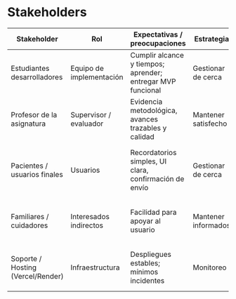 # Stakeholders

| Stakeholder                       | Rol                    | Expectativas / preocupaciones                               | Estrategia           | Canales y frecuencia                               |
|----------------------------------|------------------------|--------------------------------------------------------------|----------------------|----------------------------------------------------|
| Estudiantes desarrolladores      | Equipo de implementación | Cumplir alcance y tiempos; aprender; entregar MVP funcional | Gestionar de cerca   | Tablero Kanban semanal; retro quincenal            |
| Profesor de la asignatura        | Supervisor / evaluador | Evidencia metodológica, avances trazables y calidad          | Mantener satisfecho  | Informe semanal + demo por sprint                  |
| Pacientes / usuarios finales     | Usuarios               | Recordatorios simples, UI clara, confirmación de envío       | Gestionar de cerca   | Pruebas con 3–5 testers; encuesta breve por iteración |
| Familiares / cuidadores          | Interesados indirectos | Facilidad para apoyar al usuario                             | Mantener informados  | Resumen por release (notas de versión)             |
| Soporte / Hosting (Vercel/Render)| Infraestructura        | Despliegues estables; mínimos incidentes                     | Monitoreo            | Checklist de despliegue por release                |
